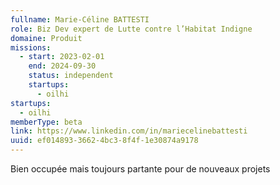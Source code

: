 ```yaml
---
fullname: Marie-Céline BATTESTI
role: Biz Dev expert de Lutte contre l’Habitat Indigne
domaine: Produit
missions:
  - start: 2023-02-01
    end: 2024-09-30
    status: independent
    startups:
      - oilhi
startups:
  - oilhi
memberType: beta
link: https://www.linkedin.com/in/mariecelinebattesti
uuid: ef014893-3662-4bc3-8f4f-1e30874a9178
---
```

Bien occupée mais toujours partante pour de nouveaux projets